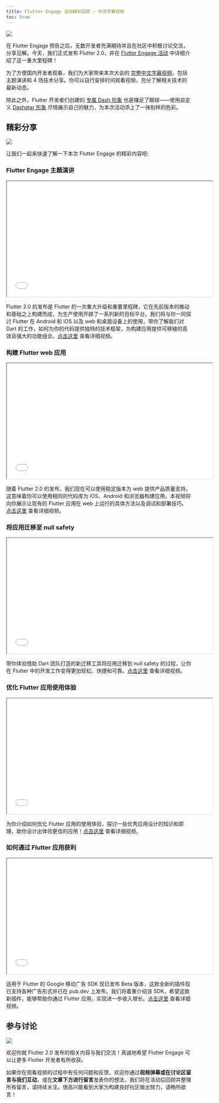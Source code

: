 ```yaml
---
title: Flutter Engage 活动精彩回顾 — 中文字幕视频
toc: true
---
```


![]({{site.flutter-files-cn}}posts/images/2021/03/21051eef2d1ac.png)

在 Flutter Engage 预告之后，无数开发者充满期待并且在社区中积极讨论交流，分享见解。今天，我们正式发布 Flutter 2.0，并在 [Flutter Engage 活动](https://events.flutter.dev/) 中详细介绍了这一重大里程碑！

为了方便国内开发者观看，我们为大家带来本次大会的 [完整中文字幕视频](https://www.bilibili.com/medialist/play/ml1195151358/)，包括主题演讲和 4 场技术分享。你可以自行安排时间观看视频，充分了解相关技术的最新动态。

除此之外，Flutter 开发者们创建的 [专属 Dash 形象](https://mp.weixin.qq.com/s/19QNVFINNQbJNthNdTo75w) 也是赚足了眼球——使用自定义 [Dashatar 形象](https://dashatar.flutter.cn/#/) 尽情展示自己的魅力，为本次活动添上了一抹别样的色彩。

## 精彩分享

![]({{site.flutter-files-cn}}posts/images/2021/03/f0a76e3ccd730.jpg)

让我们一起来快速了解一下本次 Flutter Engage 的精彩内容吧:

### Flutter Engage 主题演讲

<iframe width="560" height="315" src="{{site.bili.embed}}?aid=459378178&bvid=BV125411N7AU&cid=305744087&page=1&autoplay=false" {{site.bili.set}}></iframe>

Flutter 2.0 的发布是 Flutter 的一次重大升级和重要里程碑，它在先前版本的推动和基础之上构建而成，为生产使用开辟了一系列新的目标平台。我们将与你一同探讨 Flutter 在 Android 和 iOS 以及 web 和桌面设备上的使用，带你了解我们对 Dart 的工作，如何为你的代码提供独特的技术框架，为构建应用提供可移植的高效且强大的功能组合。[点击这里]({{site.bili.video}}/BV125411N7AU) 查看详细视频。

### 构建 Flutter web 应用

<iframe width="560" height="315" src="{{site.bili.embed}}?aid=246950294&bvid=BV1Jv411h7x6&cid=305745348&page=1&autoplay=false" {{site.bili.set}}></iframe>

随着 Flutter 2.0 的发布，我们现在可以使用稳定版本为 web 提供产品质量支持，这意味着你可以使用相同的代码库为 iOS、Android 和浏览器构建应用。本视频将向你展示让现有的 Flutter 应用在 web 上运行的具体方法以及调试和部署技巧。[点击这里]({{site.bili.video}}/BV1Jv411h7x6) 查看详细视频。

### 将应用迁移至 null safety

<iframe width="560" height="315" src="{{site.bili.embed}}?aid=799460080&bvid=BV1sy4y1a7SA&cid=305745798&page=1&autoplay=false" {{site.bili.set}}> </iframe>

带你体验借助 Dart 团队打造的新迁移工具将应用迁移到 null safety 的过程，让你在 Flutter 中的开发工作变得更加轻松、快捷和可靠。[点击这里]({{site.bili.video}}/BV1sy4y1a7SA) 查看详细视频。

### 优化 Flutter 应用使用体验

<iframe width="560" height="315" src="{{site.bili.embed}}?aid=289390157&bvid=BV1tf4y167v5&cid=305746482&page=1&autoplay=false" {{site.bili.set}}> </iframe>

为你介绍如何优化 Flutter 应用的使用体验，探讨一些优秀应用设计的知识和原理，助你设计出体验更佳的应用！[点击这里]({{site.bili.video}}/BV1tf4y167v5) 查看详细视频。

### 如何通过 Flutter 应用获利

<iframe width="560" height="315" src="{{site.bili.embed}}?aid=289460171&bvid=BV1Vf4y147Er&cid=305747760&page=1&autoplay=false" {{site.bili.set}}> </iframe>

适用于 Flutter 的 Google 移动广告 SDK 现已发布 Beta 版本，这款全新的插件现已支持各种广告形式并已在 pub.dev 上发布。我们将着重介绍该 SDK，希望这款新插件，能够帮助你通过 Flutter 应用，实现进一步收入增长。[点击这里]({{site.bili.video}}/BV1Vf4y147Er) 查看详细视频。

## 参与讨论

![]({{site.flutter-files-cn}}posts/images/2021/03/c7f8c04d839b4.png)

欢迎你就 Flutter 2.0 发布的相关内容与我们交流！真诚地希望 Flutter Engage 可以让更多 Flutter 开发者有所收获。

如果你在观看视频的过程中有任何问题和反馈，欢迎你通过**视频弹幕或在讨论区留言与我们互动**，或在**文章下方进行留言**发表你的想法，我们将在活动后回顾并整理所有留言，请持续关注。很高兴能看到大家为构建良好社区做出努力，请畅所欲言！